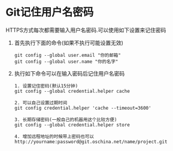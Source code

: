 # Git记住用户名密码

HTTPS方式每次都需要输入用户名密码.可以使用如下设置来记住密码

1. 首先执行下面的命令(如果不执行可能设置无效)

   ```
   git config --global user.email "你的邮箱"
   git config --global user.name "你的名字"
   ```

2. 执行如下命令可以在输入密码后记住用户名密码

   ```
   1. 设置记住密码(默认15分钟)
   git config --global credential.helper cache
   
   2. 可以自己设置过期时间
   git config credential.helper 'cache --timeout=3600'
   
   3. 长期存储密码(一般自己的机器用这个比较方便)
   git config --global credential.helper store
   
   4. 增加远程地址的时候带上密码也可以
   http://yourname:password@git.oschina.net/name/project.git
   ```


